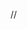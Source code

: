 //<script type="text/javascript">
    // 基于准备好的dom，初始化echarts实例
    var myChart = echarts.init(document.getElementById('main'));

    //数据模型 : [time0 ,open1, close2, min3, max4 ,vol5,tag6 ,macd7,dif8 ,dea9]
    //['2015-10-19',18.56,18.25,18.19,18.56,55.00,0,-0.00,0.08,0.09] 
    var data0 = splitData(
    //   fetch ('http://localhost:8081/api/v1/stock?symbol=AAPL')//
    //   .then(response => response.json())//
    //   .then(data=>{
    //     var  processedData = processFetchedData(data);

    //     // Now, you can set your ECharts options with the processed data
    //     option.series[0].data = processedData.values;
    //     option.xAxis[0].data = processedData.categoryData;

    //     // Update the chart with the new data
    //     myChart.setOption(option);
    // })
    // .catch(error => {
    //     console.error('Error fetching data:', error);
    // })
    [
    ['2015-10-16', 18.4, 18.58, 18.33, 18.79, 67.00, 1, 0.04, 0.11, 0.09],
    ['2015-10-19', 18.56, 18.25, 18.19, 18.56, 55.00, 0, -0.00, 0.08, 0.09],
    ['2015-10-20', 18.3, 18.22, 18.05, 18.41, 37.00, 0, 0.01, 0.09, 0.09],
    ['2015-10-21', 18.18, 18.69, 18.02, 18.98, 89.00, 0, 0.03, 0.10, 0.08],
    ['2015-10-22', 18.42, 18.29, 18.22, 18.48, 43.00, 0, -0.06, 0.05, 0.08],
    ['2015-10-23', 18.26, 18.19, 18.08, 18.36, 46.00, 0, -0.10, 0.03, 0.09],
    ['2015-10-26', 18.33, 18.07, 17.98, 18.35, 65.00, 0, -0.15, 0.03, 0.10],
    ['2015-10-27', 18.08, 18.04, 17.88, 18.13, 37.00, 0, -0.19, 0.03, 0.12],
    ['2015-10-28', 17.96, 17.86, 17.82, 17.99, 35.00, 0, -0.24, 0.03, 0.15],
    ['2015-10-29', 17.85, 17.81, 17.8, 17.93, 27.00, 0, -0.24, 0.06, 0.18],
    ['2015-10-30', 17.79, 17.93, 17.78, 18.08, 43.00, 0, -0.22, 0.11, 0.22],
    ['2015-11-02', 17.78, 17.83, 17.78, 18.04, 27.00, 0, -0.20, 0.15, 0.25],
    ['2015-11-03', 17.84, 17.9, 17.84, 18.06, 34.00, 0, -0.12, 0.22, 0.28],
    ['2015-11-04', 17.97, 18.36, 17.85, 18.39, 62.00, 0, -0.00, 0.30, 0.30],
    ['2015-11-05', 18.3, 18.57, 18.18, 19.08, 177.00, 0, 0.07, 0.33, 0.30],
    ['2015-11-06', 18.53, 18.68, 18.3, 18.71, 95.00, 0, 0.12, 0.35, 0.29],
    ['2015-11-09', 18.75, 19.08, 18.75, 19.98, 202.00, 1, 0.16, 0.35, 0.27],
    ['2015-11-10', 18.85, 18.64, 18.56, 18.99, 85.00, 0, 0.09, 0.29, 0.25],
    ['2015-11-11', 18.64, 18.44, 18.31, 18.64, 50.00, 0, 0.06, 0.27, 0.23],
    ['2015-11-12', 18.55, 18.27, 18.17, 18.57, 43.00, 0, 0.05, 0.25, 0.23],
    ['2015-11-13', 18.13, 18.14, 18.09, 18.34, 35.00, 0, 0.05, 0.24, 0.22],
    ['2015-11-16', 18.01, 18.1, 17.93, 18.17, 34.00, 0, 0.07, 0.25, 0.21],
    ['2015-11-17', 18.2, 18.14, 18.08, 18.45, 58.00, 0, 0.11, 0.25, 0.20],
    ['2015-11-18', 18.23, 18.16, 18.0, 18.45, 47.00, 0, 0.13, 0.25, 0.19],
    ['2015-11-19', 18.08, 18.2, 18.05, 18.25, 32.00, 0, 0.15, 0.24, 0.17],
    ['2015-11-20', 18.15, 18.15, 18.11, 18.29, 36.00, 0, 0.13, 0.21, 0.15],
    ['2015-11-23', 18.16, 18.19, 18.12, 18.34, 47.00, 0, 0.11, 0.18, 0.13],
    ['2015-11-24', 18.23, 17.88, 17.7, 18.23, 62.00, 0, 0.03, 0.13, 0.11],
    ['2015-11-25', 17.85, 17.73, 17.56, 17.85, 66.00, 0, -0.03, 0.09, 0.11],
    ['2015-11-26', 17.79, 17.53, 17.5, 17.92, 63.00, 0, -0.10, 0.06, 0.11],
    ['2015-11-27', 17.51, 17.04, 16.9, 17.51, 67.00, 0, -0.16, 0.05, 0.13],
    ['2015-11-30', 17.07, 17.2, 16.98, 17.32, 55.00, 0, -0.12, 0.09, 0.15],
    ['2015-12-01', 17.28, 17.11, 16.91, 17.28, 39.00, 0, -0.09, 0.12, 0.16],
    ['2015-12-02', 17.13, 17.91, 17.05, 17.99, 102.00, 0, -0.01, 0.17, 0.18],
    ['2015-12-03', 17.8, 17.78, 17.61, 17.98, 71.00, 0, -0.09, 0.14, 0.18],
    ['2015-12-04', 17.6, 17.25, 17.13, 17.69, 51.00, 0, -0.18, 0.10, 0.19],
    ['2015-12-07', 17.2, 17.39, 17.15, 17.45, 43.00, 0, -0.19, 0.12, 0.22],
    ['2015-12-08', 17.3, 17.42, 17.18, 17.62, 45.00, 0, -0.23, 0.13, 0.24],
    ['2015-12-09', 17.33, 17.39, 17.32, 17.59, 44.00, 0, -0.29, 0.13, 0.28],
    ['2015-12-10', 17.39, 17.26, 17.21, 17.65, 44.00, 0, -0.37, 0.13, 0.32],
    ['2015-12-11', 17.23, 16.92, 16.66, 17.26, 114.00, 1, -0.44, 0.15, 0.37],
    ['2015-12-14', 16.75, 17.06, 16.5, 17.09, 94.00, 0, -0.44, 0.21, 0.44],
    ['2015-12-15', 17.03, 17.03, 16.9, 17.06, 46.00, 0, -0.44, 0.28, 0.50],
    ['2015-12-16', 17.08, 16.96, 16.87, 17.09, 30.00, 0, -0.40, 0.36, 0.56],
    ['2015-12-17', 17.0, 17.1, 16.95, 17.12, 50.00, 0, -0.30, 0.47, 0.62],
    ['2015-12-18', 17.09, 17.52, 17.04, 18.06, 156.00, 0, -0.14, 0.59, 0.66],
    ['2015-12-21', 17.43, 18.23, 17.35, 18.45, 152.00, 1, 0.02, 0.69, 0.68],
    ['2015-12-22', 18.14, 18.27, 18.06, 18.32, 94.00, 0, 0.08, 0.72, 0.68],
    ['2015-12-23', 18.28, 18.19, 18.17, 18.71, 108.00, 0, 0.13, 0.73, 0.67],
    ['2015-12-24', 18.18, 18.14, 18.01, 18.31, 37.00, 0, 0.19, 0.74, 0.65],
    ['2015-12-25', 18.22, 18.33, 18.2, 18.36, 48.00, 0, 0.26, 0.75, 0.62],
    ['2015-12-28', 18.35, 17.84, 17.8, 18.39, 48.00, 0, 0.27, 0.72, 0.59],
    ['2015-12-29', 17.83, 17.94, 17.71, 17.97, 36.00, 0, 0.36, 0.73, 0.55],
    ['2015-12-30', 17.9, 18.26, 17.55, 18.3, 71.00, 1, 0.43, 0.71, 0.50],
    ['2015-12-31', 18.12, 17.99, 17.91, 18.33, 72.00, 0, 0.40, 0.63, 0.43],
    ['2016-01-04', 17.91, 17.28, 17.16, 17.95, 37.00, 1, 0.34, 0.55, 0.38],
    ['2016-01-05', 17.17, 17.23, 17.0, 17.55, 51.00, 0, 0.37, 0.51, 0.33],
    ['2016-01-06', 17.2, 17.31, 17.06, 17.33, 31.00, 0, 0.37, 0.46, 0.28],
    ['2016-01-07', 17.15, 16.67, 16.51, 17.15, 19.00, 0, 0.30, 0.37, 0.22],
    ['2016-01-08', 16.8, 16.81, 16.61, 17.06, 60.00, 0, 0.29, 0.32, 0.18],
    ['2016-01-11', 16.68, 16.04, 16.0, 16.68, 65.00, 0, 0.20, 0.24, 0.14],
    ['2016-01-12', 16.03, 15.98, 15.88, 16.25, 46.00, 0, 0.20, 0.21, 0.11],
    ['2016-01-13', 16.21, 15.87, 15.78, 16.21, 57.00, 0, 0.20, 0.18, 0.08],
    ['2016-01-14', 15.55, 15.89, 15.52, 15.96, 42.00, 0, 0.20, 0.16, 0.05],
    ['2016-01-15', 15.87, 15.48, 15.45, 15.92, 34.00, 1, 0.17, 0.11, 0.02],
    ['2016-01-18', 15.39, 15.42, 15.36, 15.7, 26.00, 0, 0.21, 0.10, -0.00],
    ['2016-01-19', 15.58, 15.71, 15.35, 15.77, 38.00, 0, 0.25, 0.09, -0.03],
    ['2016-01-20', 15.56, 15.52, 15.24, 15.68, 38.00, 0, 0.23, 0.05, -0.07],
    ['2016-01-21', 15.41, 15.3, 15.28, 15.68, 35.00, 0, 0.21, 0.00, -0.10],
    ['2016-01-22', 15.48, 15.28, 15.13, 15.49, 30.00, 0, 0.21, -0.02, -0.13],
    ['2016-01-25', 15.29, 15.48, 15.2, 15.49, 21.00, 0, 0.20, -0.06, -0.16],
    ['2016-01-26', 15.33, 14.86, 14.78, 15.39, 30.00, 0, 0.12, -0.13, -0.19],
    ['2016-01-27', 14.96, 15.0, 14.84, 15.22, 51.00, 0, 0.13, -0.14, -0.20],
    ['2016-01-28', 14.96, 14.72, 14.62, 15.06, 25.00, 0, 0.10, -0.17, -0.22],
    ['2016-01-29', 14.75, 14.99, 14.62, 15.08, 36.00, 0, 0.13, -0.17, -0.24],
    ['2016-02-01', 14.98, 14.72, 14.48, 15.18, 27.00, 0, 0.10, -0.21, -0.26],
    ['2016-02-02', 14.65, 14.85, 14.65, 14.95, 18.00, 0, 0.11, -0.21, -0.27],
    ['2016-02-03', 14.72, 14.67, 14.55, 14.8, 23.00, 0, 0.10, -0.24, -0.29],
    ['2016-02-04', 14.79, 14.88, 14.69, 14.93, 22.00, 0, 0.13, -0.24, -0.30],
    ['2016-02-05', 14.9, 14.86, 14.78, 14.93, 16.00, 0, 0.12, -0.26, -0.32],
    ['2016-02-15', 14.5, 14.66, 14.47, 14.82, 19.00, 0, 0.11, -0.28, -0.34],
    ['2016-02-16', 14.77, 14.94, 14.72, 15.05, 26.00, 0, 0.14, -0.28, -0.35],
    ['2016-02-17', 14.95, 15.03, 14.88, 15.07, 38.00, 0, 0.12, -0.31, -0.37],
    ['2016-02-18', 14.95, 14.9, 14.87, 15.06, 28.00, 0, 0.07, -0.35, -0.39],
    ['2016-02-19', 14.9, 14.75, 14.68, 14.94, 22.00, 0, 0.03, -0.38, -0.40],
    ['2016-02-22', 14.88, 15.01, 14.79, 15.11, 38.00, 1, 0.01, -0.40, -0.40],
    ['2016-02-23', 15.01, 14.83, 14.72, 15.01, 24.00, 0, -0.09, -0.45, -0.40],
    ['2016-02-24', 14.75, 14.81, 14.67, 14.87, 21.00, 0, -0.17, -0.48, -0.39],
    ['2016-02-25', 14.81, 14.25, 14.21, 14.81, 51.00, 1, -0.27, -0.50, -0.37],
    ['2016-02-26', 14.35, 14.45, 14.28, 14.57, 28.00, 0, -0.26, -0.46, -0.33],
    ['2016-02-29', 14.43, 14.56, 14.04, 14.6, 48.00, 0, -0.25, -0.41, -0.29],
    ['2016-03-01', 14.56, 14.65, 14.36, 14.78, 32.00, 0, -0.21, -0.36, -0.25],
    ['2016-03-02', 14.79, 14.96, 14.72, 14.97, 60.00, 0, -0.13, -0.29, -0.22],
    ['2016-03-03', 14.95, 15.15, 14.91, 15.19, 53.00, 1, -0.05, -0.23, -0.21],
    ['2016-03-04', 15.14, 15.97, 15.02, 16.02, 164.00, 1, 0.06, -0.17, -0.20],
    ['2016-03-07', 15.9, 15.78, 15.65, 16.0, 41.00, 0, 0.04, -0.19, -0.21],
    ['2016-03-08', 15.78, 15.96, 15.21, 15.99, 45.00, 0, 0.05, -0.19, -0.21],
    ['2016-03-09', 15.73, 16.05, 15.41, 16.08, 74.00, 0, 0.03, -0.20, -0.22],
    ['2016-03-10', 15.82, 15.66, 15.65, 15.98, 19.00, 0, -0.02, -0.23, -0.22],
    ['2016-03-11', 15.59, 15.76, 15.42, 15.78, 32.00, 0, 0.01, -0.22, -0.22],
    ['2016-03-14', 15.78, 15.72, 15.65, 16.04, 31.00, 0, 0.03, -0.20, -0.22],
    ['2016-03-15', 15.81, 15.86, 15.6, 15.99, 35.00, 0, 0.10, -0.18, -0.23],
    ['2016-03-16', 15.88, 16.42, 15.79, 16.45, 123.00, 0, 0.17, -0.16, -0.24],
    ['2016-03-17', 16.39, 16.23, 16.11, 16.4, 46.00, 0, 0.14, -0.20, -0.26],
    ['2016-03-18', 16.39, 16.17, 16.04, 16.4, 59.00, 0, 0.13, -0.22, -0.28],
    ['2016-03-21', 16.21, 16.22, 16.11, 16.44, 50.00, 0, 0.12, -0.24, -0.30],
    ['2016-03-22', 16.27, 16.19, 16.16, 16.42, 33.00, 0, 0.10, -0.27, -0.32],
    ['2016-03-23', 16.26, 16.18, 16.18, 16.29, 19.00, 0, 0.08, -0.30, -0.33],
    ['2016-03-24', 16.18, 16.11, 16.01, 16.23, 23.00, 0, 0.04, -0.33, -0.35],
    ['2016-03-25', 16.12, 16.13, 16.1, 16.2, 15.00, 0, 0.00, -0.35, -0.35],
    ['2016-03-28', 16.15, 15.85, 15.81, 16.2, 22.00, 0, -0.06, -0.38, -0.35],
    ['2016-03-29', 15.9, 15.79, 15.76, 16.05, 19.00, 0, -0.06, -0.37, -0.34],
    ['2016-03-30', 15.79, 16.24, 15.78, 16.3, 29.00, 0, -0.03, -0.35, -0.33],
    ['2016-03-31', 16.3, 16.09, 16.02, 16.35, 25.00, 0, -0.07, -0.37, -0.33],
    ['2016-04-01', 16.18, 16.27, 15.98, 16.3, 38.00, 0, -0.08, -0.36, -0.32],
    ['2016-04-05', 16.13, 16.34, 16.07, 16.37, 39.00, 0, -0.13, -0.37, -0.31],
    ['2016-04-06', 16.21, 16.26, 16.19, 16.35, 30.00, 0, -0.20, -0.39, -0.29],
    ['2016-04-07', 16.32, 16.1, 16.05, 16.35, 29.00, 1, -0.26, -0.39, -0.26],
    ['2016-04-08', 16.0, 16.16, 15.98, 16.21, 22.00, 0, -0.28, -0.37, -0.23],
    ['2016-04-11', 16.16, 16.31, 16.15, 16.57, 31.00, 0, -0.30, -0.33, -0.19],
    ['2016-04-12', 16.41, 16.29, 16.12, 16.41, 17.00, 0, -0.31, -0.30, -0.14],
    ['2016-04-13', 16.39, 16.48, 16.0, 16.68, 40.00, 0, -0.30, -0.25, -0.10],
    ['2016-04-14', 16.5, 16.46, 16.37, 16.68, 22.00, 0, -0.27, -0.19, -0.06],
    ['2016-04-15', 16.56, 16.93, 16.46, 17.04, 58.00, 0, -0.20, -0.12, -0.02],
    ['2016-04-18', 16.76, 17.06, 16.72, 17.27, 50.00, 0, -0.16, -0.07, 0.01],
    ['2016-04-19', 17.21, 17.11, 17.02, 17.23, 30.00, 0, -0.12, -0.02, 0.03],
    ['2016-04-20', 17.11, 17.33, 16.8, 17.36, 78.00, 0, -0.04, 0.03, 0.05],
    ['2016-04-21', 17.27, 17.69, 17.17, 17.93, 79.00, 0, 0.05, 0.08, 0.06],
    ['2016-04-22', 17.6, 17.87, 17.56, 18.02, 55.00, 0, 0.09, 0.10, 0.05],
    ['2016-04-25', 17.75, 17.9, 17.41, 17.96, 39.00, 1, 0.11, 0.09, 0.04],
    ['2016-04-26', 17.81, 17.91, 17.6, 17.95, 39.00, 0, 0.12, 0.08, 0.02],
    ['2016-04-27', 17.9, 17.88, 17.81, 17.95, 25.00, 0, 0.12, 0.06, 0.00],
    ['2016-04-28', 17.93, 17.88, 17.67, 17.93, 28.00, 0, 0.11, 0.04, -0.01],
    ['2016-04-29', 17.87, 17.75, 17.73, 17.92, 19.00, 0, 0.08, 0.01, -0.03],
    ['2016-05-03', 17.79, 17.7, 17.56, 17.85, 35.00, 0, 0.05, -0.01, -0.04],
    ['2016-05-04', 17.7, 17.65, 17.59, 17.71, 24.00, 0, 0.02, -0.04, -0.05],
    ['2016-05-05', 17.65, 17.62, 17.46, 17.7, 20.00, 0, -0.03, -0.06, -0.05],
    ['2016-05-06', 17.62, 17.32, 17.3, 17.65, 29.00, 0, -0.10, -0.09, -0.05],
    ['2016-05-09', 17.33, 17.3, 17.21, 17.45, 23.00, 0, -0.13, -0.10, -0.03],
    ['2016-05-10', 17.11, 17.04, 16.98, 17.41, 28.00, 0, -0.15, -0.09, -0.01],
    ['2016-05-11', 17.06, 17.15, 17.06, 17.32, 20.00, 0, -0.12, -0.05, 0.01],
    ['2016-05-12', 17.02, 17.46, 17.02, 17.58, 26.00, 0, -0.07, -0.01, 0.03],
    ['2016-05-13', 17.41, 17.57, 17.34, 17.62, 23.00, 0, -0.06, 0.01, 0.03],
    ['2016-05-16', 17.55, 17.5, 17.48, 17.64, 37.00, 0, -0.06, 0.01, 0.04],
    ['2016-05-17', 17.49, 17.48, 17.39, 17.53, 13.00, 0, -0.03, 0.03, 0.05],
    ['2016-05-18', 17.41, 17.82, 17.39, 17.87, 46.00, 0, 0.01, 0.06, 0.06],
    ['2016-05-19', 17.74, 17.81, 17.67, 17.86, 17.00, 0, -0.01, 0.05, 0.05],
    ['2016-05-20', 17.76, 17.88, 17.7, 17.93, 14.00, 0, -0.03, 0.04, 0.06],
    ['2016-05-23', 17.88, 17.52, 17.48, 17.97, 16.00, 0, -0.09, 0.02, 0.06],
    ['2016-05-24', 17.51, 17.33, 17.32, 17.51, 8.00, 0, -0.09, 0.03, 0.07],
    ['2016-05-25', 17.59, 17.55, 17.44, 17.59, 10.00, 0, -0.03, 0.07, 0.08],
    ['2016-05-26', 17.5, 17.69, 17.5, 17.8, 12.00, 0, 0.00, 0.09, 0.09],
    ['2016-05-27', 17.77, 17.66, 17.62, 17.77, 7.00, 0, 0.03, 0.10, 0.09],
    ['2016-05-30', 17.75, 17.84, 17.62, 17.87, 20.00, 0, 0.08, 0.12, 0.08],
    ['2016-05-31', 17.88, 18.0, 17.81, 18.03, 41.00, 0, 0.10, 0.12, 0.07],
    ['2016-06-01', 18.09, 17.83, 17.73, 18.09, 22.00, 0, 0.08, 0.10, 0.06],
    ['2016-06-02', 17.82, 17.73, 17.66, 17.88, 10.00, 0, 0.07, 0.08, 0.05],
    ['2016-06-03', 17.8, 17.78, 17.71, 17.83, 9.00, 0, 0.08, 0.08, 0.04],
    ['2016-06-06', 17.73, 17.64, 17.56, 17.83, 12.00, 0, 0.07, 0.06, 0.03],
    ['2016-06-07', 17.76, 17.8, 17.59, 17.87, 11.00, 0, 0.08, 0.06, 0.02],
    ['2016-06-08', 17.75, 17.77, 17.65, 17.84, 9.00, 0, 0.04, 0.03, 0.01],
    ['2016-06-13', 17.58, 17.32, 17.29, 17.79, 16.00, 0, -0.02, -0.01, 0.00],
    ['2016-06-14', 17.33, 17.38, 17.29, 17.5, 10.00, 0, -0.01, 0.00, 0.00],
    ['2016-06-15', 17.25, 17.39, 17.25, 17.46, 18.00, 0, 0.00, 0.01, 0.00],
    ['2016-06-16', 17.26, 17.4, 17.26, 17.46, 22.00, 0, 0.01, 0.01, 0.00],
    ['2016-06-17', 17.38, 17.5, 17.37, 17.67, 13.00, 0, 0.03, 0.02, 0.00],
    ['2016-06-20', 17.62, 17.51, 17.42, 17.63, 15.00, 0, 0.03, 0.01, -0.00],
    ['2016-06-21', 17.53, 17.54, 17.5, 17.7, 11.00, 0, 0.02, 0.00, -0.01],
    ['2016-06-22', 17.5, 17.5, 17.46, 17.6, 10.00, 0, -0.01, -0.01, -0.01],
    ['2016-06-23', 17.52, 17.26, 17.24, 17.53, 16.00, 0, -0.04, -0.03, -0.01],
    ['2016-06-24', 17.26, 17.25, 17.18, 17.38, 60.00, 0, -0.03, -0.02, -0.00],
    ['2016-06-27', 17.25, 17.28, 17.18, 17.33, 19.00, 0, -0.01, -0.00, 0.00],
    ['2016-06-28', 17.25, 17.29, 17.21, 17.32, 13.00, 0, 0.02, 0.01, 0.00],
    ['2016-06-29', 17.31, 17.45, 17.27, 17.49, 21.00, 0, 0.07, 0.04, 0.00],
    ['2016-06-30', 17.47, 17.5, 17.39, 17.55, 17.00, 0, 0.11, 0.04, -0.01],
    ['2016-07-01', 17.5, 17.63, 17.49, 17.66, 10.00, 0, 0.14, 0.05, -0.03],
    ['2016-07-04', 17.63, 17.72, 17.63, 17.92, 17.00, 0, 0.16, 0.03, -0.05],
    ['2016-07-05', 17.79, 17.56, 17.45, 17.79, 18.00, 0, 0.14, 0.00, -0.07],
    ['2016-07-06', 17.53, 17.42, 17.31, 17.54, 20.00, 0, 0.14, -0.02, -0.09],
    ['2016-07-07', 17.41, 17.51, 17.35, 17.52, 15.00, 0, 0.16, -0.03, -0.11],
    ['2016-07-08', 17.5, 17.39, 17.35, 17.51, 15.00, 0, 0.16, -0.05, -0.13],
    ['2016-07-11', 17.49, 17.48, 17.4, 17.55, 16.00, 0, 0.17, -0.07, -0.15],
    ['2016-07-12', 17.48, 17.71, 17.46, 17.75, 25.00, 0, 0.16, -0.10, -0.18],
    ['2016-07-13', 17.13, 17.05, 17.02, 17.39, 28.00, 0, 0.07, -0.17, -0.20],
    ['2016-07-14', 17.07, 17.09, 17.0, 17.16, 12.00, 0, 0.08, -0.17, -0.21],
    ['2016-07-15', 17.08, 17.14, 17.08, 17.17, 11.00, 0, 0.09, -0.18, -0.22],
    ['2016-07-18', 17.15, 17.26, 17.13, 17.49, 24.00, 0, 0.10, -0.19, -0.23],
    ['2016-07-19', 17.26, 17.12, 17.09, 17.33, 13.00, 0, 0.07, -0.21, -0.25],
    ['2016-07-20', 17.1, 17.07, 17.02, 17.14, 11.00, 0, 0.06, -0.23, -0.26],
    ['2016-07-21', 17.07, 17.24, 17.07, 17.27, 14.00, 0, 0.07, -0.23, -0.27],
    ['2016-07-22', 17.25, 17.08, 17.03, 17.25, 10.00, 0, 0.04, -0.26, -0.28],
    ['2016-07-25', 17.09, 17.12, 17.01, 17.18, 8.00, 0, 0.04, -0.26, -0.28],
    ['2016-07-26', 17.05, 17.17, 17.05, 17.2, 11.00, 0, 0.04, -0.27, -0.29],
    ['2016-07-27', 17.2, 17.37, 16.89, 17.38, 32.00, 0, 0.02, -0.28, -0.29],
    ['2016-07-28', 17.19, 17.14, 17.09, 17.29, 19.00, 0, -0.04, -0.32, -0.30],
    ['2016-07-29', 17.15, 17.16, 17.04, 17.23, 12.00, 0, -0.08, -0.33, -0.29],
    ['2016-08-01', 17.15, 17.18, 17.1, 17.24, 19.00, 0, -0.13, -0.34, -0.28],
    ['2016-08-02', 17.21, 17.15, 17.12, 17.25, 9.00, 0, -0.19, -0.36, -0.26],
    ['2016-08-03', 17.08, 17.07, 17.01, 17.16, 9.00, 0, -0.25, -0.36, -0.24],
    ['2016-08-04', 17.11, 17.06, 16.98, 17.12, 11.00, 1, -0.29, -0.35, -0.20],
    ['2016-08-05', 17.06, 17.1, 17.05, 17.15, 16.00, 0, -0.33, -0.32, -0.16],
    ['2016-08-08', 17.14, 17.13, 17.07, 17.15, 13.00, 0, -0.35, -0.29, -0.11],
    ['2016-08-09', 17.13, 17.17, 17.1, 17.2, 25.00, 0, -0.35, -0.24, -0.06],
    ['2016-08-10', 17.17, 17.28, 17.15, 17.29, 18.00, 0, -0.31, -0.17, -0.01],
    ['2016-08-11', 17.3, 17.45, 17.26, 17.87, 31.00, 0, -0.24, -0.09, 0.03],
    ['2016-08-12', 17.51, 17.99, 17.47, 18.0, 44.00, 0, -0.14, -0.00, 0.07],
    ['2016-08-15', 18.1, 18.42, 18.02, 18.99, 81.00, 0, -0.09, 0.04, 0.09],
    ['2016-08-16', 18.64, 18.31, 18.12, 18.87, 60.00, 0, -0.10, 0.05, 0.10],
    ['2016-08-17', 18.43, 18.4, 18.31, 18.68, 21.00, 0, -0.08, 0.08, 0.11],
    ['2016-08-18', 18.33, 18.23, 18.13, 18.65, 32.00, 0, -0.07, 0.09, 0.13],
    ['2016-08-19', 18.34, 18.62, 18.31, 18.75, 39.00, 0, 0.00, 0.14, 0.14],
    ['2016-08-22', 18.62, 18.69, 18.51, 18.8, 20.00, 0, 0.01, 0.14, 0.13],
    ['2016-08-23', 18.61, 18.66, 18.52, 19.0, 28.00, 0, 0.01, 0.14, 0.13],
    ['2016-08-24', 18.66, 18.62, 18.43, 18.7, 19.00, 0, 0.00, 0.13, 0.13],
    ['2016-08-25', 18.57, 18.51, 18.19, 18.64, 19.00, 0, -0.00, 0.13, 0.13],
    ['2016-08-26', 18.49, 18.55, 18.44, 18.6, 16.00, 0, 0.01, 0.13, 0.13],
    ['2016-08-29', 18.46, 18.27, 18.03, 18.48, 20.00, 0, 0.01, 0.13, 0.13],
    ['2016-08-30', 18.24, 18.44, 18.23, 18.52, 19.00, 0, 0.07, 0.17, 0.13],
    ['2016-08-31', 18.36, 18.63, 18.36, 18.76, 15.00, 0, 0.13, 0.18, 0.12],
    ['2016-09-01', 18.6, 18.62, 18.55, 18.78, 15.00, 0, 0.16, 0.18, 0.10],
    ['2016-09-02', 18.52, 18.68, 18.48, 18.72, 17.00, 0, 0.19, 0.17, 0.08],
    ['2016-09-05', 18.68, 18.75, 18.57, 18.82, 19.00, 0, 0.20, 0.15, 0.05],
    ['2016-09-06', 18.75, 18.51, 18.43, 18.78, 17.00, 0, 0.18, 0.11, 0.02],
    ['2016-09-07', 18.51, 18.56, 18.4, 18.62, 17.00, 0, 0.17, 0.08, -0.00],
    ['2016-09-08', 18.58, 18.53, 18.48, 18.63, 8.00, 0, 0.13, 0.04, -0.03],
    ['2016-09-09', 18.52, 18.33, 18.31, 18.57, 8.00, 0, 0.06, -0.02, -0.05],
    ['2016-09-12', 18.16, 17.9, 17.81, 18.18, 28.00, 0, -0.02, -0.07, -0.06],
    ['2016-09-13', 17.91, 17.91, 17.9, 18.08, 13.00, 0, -0.05, -0.08, -0.05],
    ['2016-09-14', 17.99, 17.54, 17.48, 17.99, 22.00, 0, -0.09, -0.09, -0.05],
    ['2016-09-19', 17.55, 17.81, 17.55, 17.88, 16.00, 0, -0.06, -0.06, -0.03],
    ['2016-09-20', 17.8, 17.74, 17.67, 17.85, 10.00, 0, -0.06, -0.05, -0.02],
    ['2016-09-21', 17.75, 17.88, 17.75, 17.95, 7.00, 0, -0.03, -0.03, -0.02],
    ['2016-09-22', 17.99, 17.97, 17.88, 18.17, 12.00, 0, -0.02, -0.02, -0.01],
    ['2016-09-23', 17.99, 17.98, 17.93, 18.09, 13.00, 0, -0.01, -0.01, -0.01],
    ['2016-09-26', 17.91, 18.0, 17.85, 18.09, 14.00, 0, -0.00, -0.01, -0.01],
    ['2016-09-27', 17.97, 18.07, 17.94, 18.1, 10.00, 0, 0.00, -0.01, -0.01],
    ['2016-09-28', 18.06, 17.89, 17.83, 18.06, 10.00, 0, -0.00, -0.01, -0.01],
    ['2016-09-29', 17.96, 18.0, 17.92, 18.07, 10.00, 0, 0.03, 0.01, -0.01],
    ['2016-09-30', 17.96, 18.0, 17.95, 18.1, 8.00, 0, 0.06, 0.02, -0.01],
    ['2016-10-10', 18.03, 18.3, 18.03, 18.38, 19.00, 0, 0.11, 0.04, -0.02],
    ['2016-10-11', 18.33, 18.33, 18.26, 18.49, 12.00, 0, 0.10, 0.02, -0.04],
    ['2016-10-12', 18.28, 18.15, 18.1, 18.31, 10.00, 0, 0.07, -0.02, -0.05],
    ['2016-10-13', 18.15, 18.09, 18.05, 18.21, 10.00, 0, 0.06, -0.03, -0.06],
    ['2016-10-14', 18.1, 18.1, 18.0, 18.15, 12.00, 0, 0.04, -0.05, -0.07],
    ['2016-10-17', 18.07, 17.86, 17.83, 18.1, 12.00, 0, 0.01, -0.07, -0.08],
    ['2016-10-18', 17.86, 17.93, 17.84, 17.99, 14.00, 0, 0.03, -0.07, -0.08],
    ['2016-10-19', 17.93, 17.88, 17.83, 18.05, 11.00, 0, 0.03, -0.07, -0.08],
    ['2016-10-20', 17.9, 17.89, 17.83, 17.98, 12.00, 0, 0.05, -0.06, -0.09],
    ['2016-10-21', 17.91, 17.91, 17.82, 17.93, 12.00, 0, 0.07, -0.06, -0.09],
    ['2016-10-24', 17.93, 18.31, 17.86, 18.42, 29.00, 0, 0.11, -0.05, -0.10],
    ['2016-10-25', 18.31, 18.13, 18.09, 18.46, 19.00, 0, 0.06, -0.09, -0.12],
    ['2016-10-26', 18.12, 17.97, 17.95, 18.15, 14.00, 0, 0.02, -0.12, -0.13],
    ['2016-10-27', 18.06, 17.81, 17.77, 18.06, 21.00, 0, -0.01, -0.13, -0.13],
    ['2016-10-28', 17.8, 17.9, 17.8, 18.05, 20.00, 0, -0.01, -0.13, -0.13],
    ['2016-10-31', 17.87, 17.86, 17.72, 17.96, 12.00, 0, -0.02, -0.14, -0.13],
    ['2016-11-01', 17.87, 17.98, 17.79, 17.99, 18.00, 0, -0.03, -0.14, -0.12],
    ['2016-11-02', 17.86, 17.84, 17.76, 17.94, 30.00, 0, -0.06, -0.15, -0.12],
    ['2016-11-03', 17.83, 17.93, 17.79, 17.97, 27.00, 0, -0.07, -0.14, -0.11],
    ['2016-11-04', 17.9, 17.91, 17.87, 18.0, 26.00, 0, -0.09, -0.15, -0.10],
    ['2016-11-07', 17.91, 17.89, 17.85, 17.93, 20.00, 0, -0.11, -0.14, -0.09],
    ['2016-11-08', 17.92, 17.99, 17.89, 18.06, 26.00, 0, -0.12, -0.13, -0.07],
    ['2016-11-09', 18.0, 17.89, 17.77, 18.08, 34.00, 0, -0.15, -0.13, -0.06],
    ['2016-11-10', 17.95, 18.0, 17.94, 18.11, 27.00, 0, -0.15, -0.11, -0.03],
    ['2016-11-11', 17.95, 18.02, 17.93, 18.08, 27.00, 0, -0.17, -0.10, -0.01],
    ['2016-11-14', 18.0, 18.04, 17.95, 18.25, 35.00, 0, -0.18, -0.08, 0.01],
    ['2016-11-15', 18.1, 18.18, 18.03, 18.24, 25.00, 0, -0.18, -0.06, 0.04],
    ['2016-11-16', 18.23, 18.12, 18.05, 18.29, 23.00, 0, -0.21, -0.04, 0.06],
    ['2016-11-17', 18.11, 18.12, 18.01, 18.14, 27.00, 0, -0.21, -0.01, 0.09],
    ['2016-11-18', 18.12, 18.1, 18.03, 18.16, 18.00, 0, -0.19, 0.03, 0.12],
    ['2016-11-21', 18.08, 18.34, 18.08, 18.68, 41.00, 0, -0.13, 0.08, 0.15],
    ['2016-11-22', 18.37, 18.37, 18.28, 18.49, 52.00, 0, -0.09, 0.12, 0.17],
    ['2016-11-23', 18.4, 18.84, 18.37, 18.9, 66.00, 0, -0.02, 0.17, 0.18],
    ['2016-11-24', 18.77, 18.74, 18.61, 18.97, 26.00, 0, -0.02, 0.17, 0.18],
    ['2016-11-25', 18.8, 18.99, 18.66, 19.02, 40.00, 0, -0.01, 0.18, 0.19],
    ['2016-11-28', 19.1, 18.65, 18.52, 19.2, 85.00, 0, -0.06, 0.16, 0.19],
    ['2016-11-29', 18.65, 18.75, 18.51, 18.76, 49.00, 0, -0.06, 0.17, 0.20],
    ['2016-11-30', 18.76, 18.55, 18.47, 18.82, 39.00, 0, -0.08, 0.17, 0.21],
    ['2016-12-01', 18.55, 18.49, 18.41, 18.64, 53.00, 0, -0.06, 0.19, 0.22],
    ['2016-12-02', 18.53, 18.49, 18.24, 18.54, 48.00, 0, -0.02, 0.21, 0.23],
    ['2016-12-05', 18.39, 18.66, 18.34, 18.67, 50.00, 0, 0.03, 0.25, 0.23],
    ['2016-12-06', 18.66, 18.6, 18.57, 18.78, 31.00, 0, 0.08, 0.26, 0.23],
    ['2016-12-07', 18.65, 18.62, 18.58, 18.71, 12.00, 0, 0.15, 0.29, 0.21],
    ['2016-12-08', 18.67, 18.76, 18.62, 18.88, 26.00, 0, 0.25, 0.32, 0.19],
    ['2016-12-09', 18.76, 19.2, 18.75, 19.34, 62.00, 0, 0.34, 0.33, 0.16],
    ['2016-12-12', 19.16, 19.25, 18.9, 19.65, 79.00, 1, 0.34, 0.28, 0.11],
    ['2016-12-13', 19.09, 18.88, 18.81, 19.2, 24.00, 0, 0.27, 0.20, 0.06],
    ['2016-12-14', 18.8, 18.82, 18.8, 19.14, 32.00, 0, 0.23, 0.13, 0.02],
    ['2016-12-15', 18.73, 18.24, 18.2, 18.73, 36.00, 0, 0.13, 0.05, -0.01],
    ['2016-12-16', 18.24, 18.18, 18.12, 18.4, 24.00, 0, 0.10, 0.02, -0.03],
    ['2016-12-19', 18.15, 18.01, 17.93, 18.18, 24.00, 0, 0.06, -0.02, -0.05],
    ['2016-12-20', 17.99, 17.79, 17.7, 17.99, 29.00, 1, 0.02, -0.05, -0.05],
    ['2016-12-21', 17.83, 17.81, 17.77, 17.98, 30.00, 0, 0.00, -0.05, -0.06],
    ['2016-12-22', 17.85, 17.72, 17.65, 17.85, 21.00, 0, -0.03, -0.07, -0.06],
    ['2016-12-23', 17.77, 17.6, 17.54, 17.77, 18.00, 0, -0.04, -0.08, -0.05],
    ['2016-12-26', 17.56, 17.75, 17.39, 17.77, 16.00, 0, -0.04, -0.07, -0.05],
    ['2016-12-27', 17.73, 17.71, 17.65, 17.82, 10.00, 0, -0.06, -0.07, -0.04],
    ['2016-12-28', 17.72, 17.62, 17.49, 17.77, 26.00, 0, -0.09, -0.07, -0.03],
    ['2016-12-29', 17.6, 17.49, 17.43, 17.62, 28.00, 0, -0.09, -0.06, -0.02],
    ['2016-12-30', 17.53, 17.6, 17.47, 17.61, 22.00, 0, -0.05, -0.03, -0.01],
    ['2017-01-03', 17.6, 17.92, 17.57, 17.98, 28.00, 1, 0.00, 0.00, 0.00]   
    ]
    );

    function splitData(rawData) {
      var categoryData = [];
      var values = [];
      var vols = [];
      var macds = [];
      var difs = [];
      var deas = [];
      for (var i = 0; i < rawData.length; i++) {
        categoryData.push(rawData[i].splice(0, 1)[0]);
        values.push(rawData[i])
        vols.push(rawData[i][4]);
        macds.push(rawData[i][6]);
        difs.push(rawData[i][7]);
        deas.push(rawData[i][8]);
      }
      return {
        categoryData: categoryData,
        values: values,
        vols: vols,
        macds: macds,
        difs: difs,
        deas: deas
      };
    }

    function calculateMA(dayCount) {
      var result = [];
      for (var i = 0, len = data0.values.length; i < len; i++) {
        if (i < dayCount) {
          result.push('-');
          continue;
        }
        var sum = 0;
        for (var j = 0; j < dayCount; j++) {
          sum += data0.values[i - j][1];
        }
        result.push(sum / dayCount);
      }
      return result;
    }



    var option = {
      tooltip: {
        trigger: 'axis',
        axisPointer: {
          type: 'cross'
        }
      },
      grid: [{
        left: '3%',
        top: '1%',
        height: '58%'
      }, {
        left: '3%',
        right: '10%',
        top: '65%',
        height: '10%'
      }, {
        left: '3%',
        right: '10%',
        top: '78%',
        height: '10%'
      }],
      xAxis: [{
        type: 'category',
        data: data0.categoryData,
        scale: true,
        boundaryGap: false,
        axisLine: {
          onZero: false,
          lineStyle: {
            color: 'red',
          }
        },
        splitLine: {
          show: false
        },
        splitNumber: 20
      }, {
        type: 'category',
        gridIndex: 1,
        data: data0.categoryData,
        axisLabel: {
          show: false
        },

      }, {
        type: 'category',
        gridIndex: 2,
        data: data0.categoryData,
        axisLabel: {
          show: false
        },

      }],
      yAxis: [{
        scale: true,
        splitArea: {
          show: true
        },
        axisLine: {
          lineStyle: {
            color: 'red',
          }
        },
        position: 'right'
      }, {
        gridIndex: 1,
        splitNumber: 3,
        axisLine: {
          onZero: false,
          lineStyle: {
            color: 'red'

          }
        },
        axisTick: {
          show: false
        },
        splitLine: {
          show: false
        },
        axisLabel: {
          show: true
        },
        position: 'right'
      }, {
        gridIndex: 2,
        splitNumber: 4,
        axisLine: {
          onZero: false,
          lineStyle: {
            color: 'red'

          }
        },
        axisTick: {
          show: false
        },
        splitLine: {
          show: false
        },
        axisLabel: {
          show: true
        },
        position: 'right'
      }],
      dataZoom: [{
        type: 'inside',
        start: 100,
        end: 80
      }, {
        show: true,
        type: 'slider',
        y: '90%',
        xAxisIndex: [0, 1],
        start: 50,
        end: 100
      }, {
        show: false,
        xAxisIndex: [0, 2],
        type: 'slider',
        start: 20,
        end: 100
      }],
      series: [{
        name: '555',
        type: 'candlestick',
        data: data0.values,
        markPoint: {
          data: [{
            name: 'XX标点'
          }]
        },
        markLine: {
          silent: true,
          data: [{
            yAxis: 2222,
          }]
        }
      }, {
        name: 'MA5',
        type: 'line',
        data: calculateMA(5),
        smooth: true,
        lineStyle: {
          normal: {
            opacity: 0.5
          }
        }
      }, {
        name: 'MA10',
        type: 'line',
        data: calculateMA(10),
        smooth: true,
        lineStyle: {
          normal: {
            opacity: 0.5
          }
        }
      }, {
        name: 'MA20',
        type: 'line',
        data: calculateMA(20),
        smooth: true,
        lineStyle: {
          normal: {
            opacity: 0.5
          }
        }
      }, {
        name: 'MA30',
        type: 'line',
        data: calculateMA(30),
        smooth: true,
        lineStyle: {
          normal: {
            opacity: 0.5
          }
        }
      }, {
        name: 'Volumn',
        type: 'bar',
        xAxisIndex: 1,
        yAxisIndex: 1,
        data: data0.vols,
        itemStyle: {
          normal: {
            color: function (params) {
              var colorList;
              if (data0.values[params.dataIndex][1] > data0.values[params.dataIndex][0]) {
                colorList = '#ef232a';
              } else {
                colorList = '#14b143';
              }
              return colorList;
            },
          }
        }
      }, {
        name: 'MACD',
        type: 'bar',
        xAxisIndex: 2,
        yAxisIndex: 2,
        data: data0.macds,
        itemStyle: {
          normal: {
            color: function (params) {
              var colorList;
              if (params.data >= 0) {
                colorList = '#ef232a';
              } else {
                colorList = '#14b143';
              }
              return colorList;
            },
          }
        }
      }, {
        name: 'DIF',
        type: 'line',
        xAxisIndex: 2,
        yAxisIndex: 2,
        data: data0.difs
      }, {
        name: 'DEA',
        type: 'line',
        xAxisIndex: 2,
        yAxisIndex: 2,
        data: data0.deas
      }]
    };
    // 使用刚指定的配置项和数据显示图表。
    myChart.setOption(option);
  //</script>